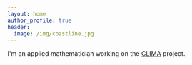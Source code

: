 ```yaml
---
layout: home
author_profile: true
header:
  image: /img/coastline.jpg
---
```


I'm an applied mathematician working on the [CLIMA] project.

[CLIMA]: https://clima.caltech.edu
